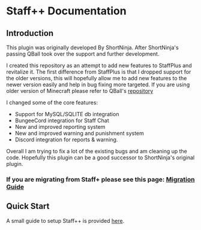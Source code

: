 # Staff++ Documentation

## Introduction
This plugin was originally developed By ShortNinja. After ShortNinja's passing QBall took over the support and further development.

I created this repository as an attempt to add new features to StaffPlus and revitalize it.
The first difference from StaffPlus is that I dropped support for the older versions, this will hopefully allow me to add new features to the newer version easily and help in bug fixing more targeted. If you are using older version of Minecraft please refer to QBall's [repository](https://github.com/Qballl/StaffPlus)

I changed some of the core features:

* Support for MySQL/SQLITE db integration
* BungeeCord integration for Staff Chat
* New and improved reporting system
* New and improved warning and punishment system
* Discord integration for reports & warning.

Overall I am trying to fix a lot of the existing bugs and am cleaning up the code.
Hopefully this plugin can be a good successor to ShortNinja's original plugin.

### If you are migrating from Staff+ please see this page: [Migration Guide](https://github.com/garagepoort/StaffPlusPlus/wiki/StaffPlus-Migration)

## Quick Start

A small guide to setup Staff++ is provided [here](https://github.com/garagepoort/StaffPlusPlus/wiki/Quick-start).
